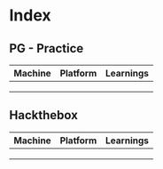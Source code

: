 # Index

## PG - Practice

| Machine | Platform | Learnings |
| ------- | -------- | --------- |
|         |          |           |
|         |          |           |
|         |          |           |

## Hackthebox

| Machine | Platform | Learnings |
| ------- | -------- | --------- |
|         |          |           |
|         |          |           |
|         |          |           |
